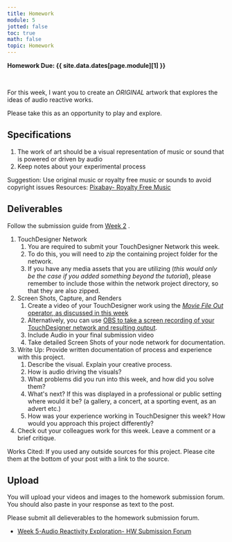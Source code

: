 ```yaml
---
title: Homework
module: 5
jotted: false
toc: true
math: false
topic: Homework
---
```



**Homework Due: {{ site.data.dates[page.module][1] }}**


<br />



For this week, I want you to create an _ORIGINAL_ artwork that explores the ideas of audio reactive works.



Please take this as an opportunity to play and explore.

## Specifications

1. The work of art should be a visual representation of music or sound that is powered or driven by audio
2. Keep notes about your experimental process

Suggestion:  Use original music or royalty free music or sounds to avoid copyright issues
Resources: [Pixabay- Royalty Free Music](https://pixabay.com/music/)


## Deliverables

Follow the submission guide from [Week 2](https://montana-media-arts.github.io/340-interactive-art/modules/week-2/homework/) .

1. TouchDesigner Network
	1. You are required to submit your TouchDesigner Network this week.
	2. To do this, you will need to _zip_ the containing project folder for the network.
	3. If you have any media assets that you are utilizing (_this would only be the case if you added something beyond the tutorial_), please remember to include those within the network project directory, so that they are also zipped.
2. Screen Shots, Capture, and Renders
	1. Create a video of your TouchDesigner work using the [_Movie File Out_ operator, as discussed in this week]({{site.baseurl}}/modules/week-3/recordVideoOut/) 
	2. Alternatively, you can use [OBS to take a screen recording of your TouchDesigner network and resulting output]({{site.baseurl}}/modules/week-2/captureYourDisplay/).
	3. Include Audio in your final submission video
	4. Take detailed Screen Shots of your node network for documentation.
3. Write Up: Provide written documentation of process and experience with this project.
	1. Describe the visual. Explain your creative process.
	2. How is audio driving the visuals?
	3. What problems did you run into this week, and how did you solve them? 
	4. What's next? If this was displayed in a professional or public setting where would it be? (a gallery, a concert, at a sporting event, as an advert etc.)
	5. How was your experience working in TouchDesigner this week?  How would you approach this project differently?
4. Check out your colleagues work for this week.  Leave a comment or a brief critique.  

Works Cited: If you used any outside sources for this project.  Please cite them at the bottom of your post with a link to the source.

## Upload

You will upload your videos and images to the homework submission forum. You should also paste in your response as text to the post. 

Please submit all delieverables to the homework submission forum.

- [Week 5-Audio Reactivity Exploration- HW Submission Forum](https://moodle.umt.edu/mod/hsuforum/view.php?id=2774168)
